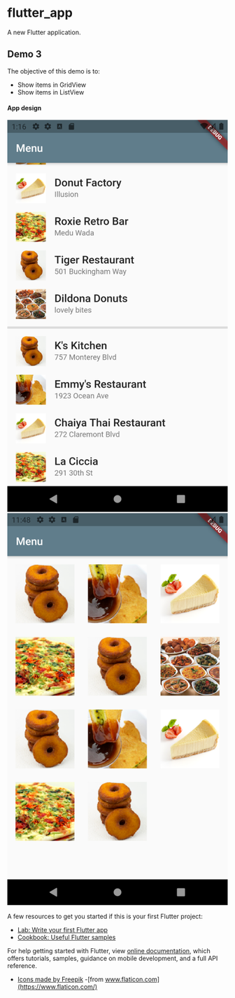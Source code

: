# flutter_app

A new Flutter application.

## Demo 3

The objective of this demo is to:
- Show items in GridView
- Show items in ListView

#### App design ####
![picture alt](https://raw.githubusercontent.com/HimanshuSharma13/Flutter/feature_d3_gridview_listview/screens/list.png "App design screens")
![picture alt](https://raw.githubusercontent.com/HimanshuSharma13/Flutter/feature_d3_gridview_listview/screens/grid.png "App design screens")


A few resources to get you started if this is your first Flutter project:

- [Lab: Write your first Flutter app](https://flutter.dev/docs/get-started/codelab)
- [Cookbook: Useful Flutter samples](https://flutter.dev/docs/cookbook)

For help getting started with Flutter, view 
[online documentation](https://flutter.dev/docs), which offers tutorials,
samples, guidance on mobile development, and a full API reference.

- [Icons made by Freepik](https://www.freepik.com)
 -[from www.flaticon.com](https://www.flaticon.com/)
